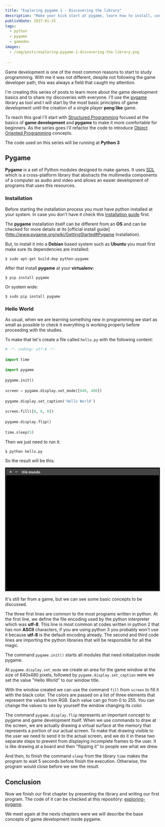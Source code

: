 ```yaml
---
title: "Exploring pygame 1 - Discovering the library"
description: "Make your kick start at pygame, learn how to install, use and write your first program with the pygame library"
publishDate: 2017-01-15
tags:
  - python
  - pygame
  - gamedev
images:
  - /img/posts/exploring-pygame-1-discovering-the-library.png

---
```


Game development is one of the most common reasons to start to study programming. With me it was not different, despite not following the game developer path, this was always a field that caught my attention.

I'm creating this series of posts to learn more about the game development basics and to share my discoveries with everyone. I'll use the [pygame](http://www.pygame.org/) library as tool and I will start by the most basic principles of game development until the creation of a single player **pong like** game.

To reach this goal I'll start with [Structured Programming](https://en.wikipedia.org/wiki/Structured_programming) focused at the basics of **game development** and **pygame** to make it more comfortable for beginners. As the series goes I'll refactor the code to introduce [Object Oriented Programming](https://en.wikipedia.org/wiki/Object-oriented_programming) concepts.

The code used on this series will be running at **Python 3**

## Pygame

**Pygame** is a set of Python modules designed to make games. It uses [SDL](https://www.libsdl.org/) which is a cross-platform library that abstracts the multimedia components of a computer as audio and video and allows an easier development of programs that uses this resources.

### Installation

Before starting the installation process you must have python installed at your system. In case you don't have it check this [installation guide](https://docs.python-guide.org/starting/installation/) first.

The **pygame** installation itself can be different from an **OS** and can be checked for more details at its [official install guide](http://www.pygame.org/wiki/GettingStarted#Pygame Installation).

But, to install it into a **Debian** based system such as **Ubuntu** you must first make sure its dependencies are installed:

```console
$ sudo apt-get build-dep python-pygame
```

After that install **pygame** at your **virtualenv**:

```console
$ pip install pygame
```

Or system wide:

```console
$ sudo pip install pygame
```

### Hello World

As usual, when we are learning something new in programming we start as small as possible to check it everything is working properly before proceeding with the studies.

To make that let's create a file called `hello.py` with the following content:

```python {linenos=table}
# -*- coding: utf-8 -*-

import time

import pygame

pygame.init()

screen = pygame.display.set_mode([640, 480])

pygame.display.set_caption('Hello World')

screen.fill([0, 0, 0])

pygame.display.flip()

time.sleep(5)
```

Then we just need to run it:

```console
$ python hello.py
```

So the result will be this:

![hello](assets/hello.png)

It's still far from a game, but we can see some basic concepts to be discussed.

The three first lines are common to the most programs written in python. At the first line, we define the file encoding used by the python interpreter which was **utf-8**. This line is most common at codes written in python 2 that has non **ASCII** characters, if you are using python 3 you probably won't use it because **utf-8** is the default encoding already. The second and third code lines are importing the python libraries that will be responsible for all the magic.

The command `pygame.init()` starts all modules that need initialization inside pygame.

At `pygame.display.set_mode` we create an area for the game window at the size of 640x480 pixels, followed by `pygame.display.set_caption` were we set the value "Hello World" to our window title.

With the window created we can use the command `fill` from `screen` to fill it with the black color. The colors are passed on a list of three elements that represent the values from RGB. Each value can go from 0 to 255. You can change the values to see by yourself the window changing its color.

The command `pygame.display.flip` represents an important concept to pygame and game development itself. When we use commands to draw at the screen, we are actually drawing a  virtual surface at the memory that represents a portion of our actual screen. To make that drawing visible to the user we need to send it to the actual screen, and we do it in these two separate steps to prevent from displaying incomplete frames to the user. It is like drawing at a board and then "flipping it" to people see what we drew.

And then, to finish the command `sleep` from the library `time` makes the program to wait 5 seconds before finish the execution. Otherwise, the program would close before we see the result.

## Conclusion

Now we finish our first chapter by presenting the library and writing our first program. The code of it can be checked at this repositóry: [exploring-pygame](https://github.com/humrochagf/exploring-pygame/tree/master/01-introduction).

We meet again at the nexts chapters were we will describe the base concepts of game development inside pygame.
